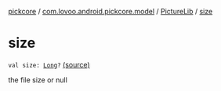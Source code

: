 [pickcore](../../index.md) / [com.lovoo.android.pickcore.model](../index.md) / [PictureLib](index.md) / [size](./size.md)

# size

`val size: `[`Long`](https://kotlinlang.org/api/latest/jvm/stdlib/kotlin/-long/index.html)`?` [(source)](https://github.com/lovoo/android-pickpic/blob/master/pickcore/src/main/kotlin/com/lovoo/android/pickcore/model/PictureLib.kt#L13)

the file size or null


